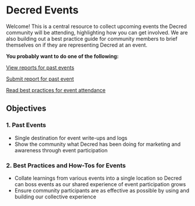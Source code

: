 # Decred Events

Welcome! This is a central resource to collect upcoming events the Decred community will be attending, highlighting how you can get involved. We are also building out a best practice guide for community members to brief themselves on if they are representing Decred at an event.

**You probably want to do one of the following:**

[View reports for past events](https://github.com/heyvj/decred-events/tree/master/reports)

[Submit report for past event](https://github.com/heyvj/decred-events/wiki/Submit-Event-Report)

[Read best practices for event attendance](https://github.com/heyvj/decred-events/wiki/Best-Practices)

## Objectives

### 1. Past Events

* Single destination for event write-ups and logs
* Show the community what Decred has been doing for marketing and awareness through event participation

### 2. Best Practices and How-Tos for Events

* Collate learnings from various events into a single location so Decred can boss events as our shared experience of event participation grows
* Ensure community participants are as effective as possible by using and building our collective experience
